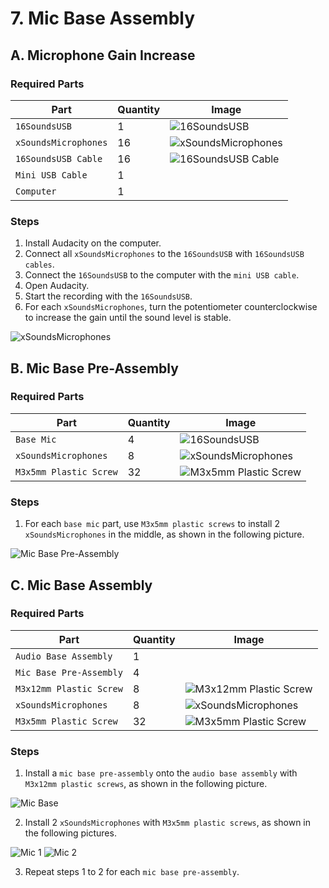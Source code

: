 # 7. Mic Base Assembly

## A. Microphone Gain Increase

### Required Parts

| Part                     | Quantity | Image                                                            |
| ------------------------ | -------- | ---------------------------------------------------------------- |
| `16SoundsUSB`            | 1        | ![16SoundsUSB](images/electronics/16SoundsUSB.jpg)               |
| `xSoundsMicrophones`     | 16       | ![xSoundsMicrophones](images/electronics/8SoundsUSB%20Mic.jpg)   |
| `16SoundsUSB Cable`      | 16       | ![16SoundsUSB Cable](images/electronics/16SoundsUSB%20Cable.jpg) |
| `Mini USB Cable`         | 1        |                                                                  |
| `Computer`               | 1        |                                                                  |

### Steps

1. Install Audacity on the computer.
2. Connect all `xSoundsMicrophones` to the `16SoundsUSB` with `16SoundsUSB cables`.
3. Connect the `16SoundsUSB` to the computer with the `mini USB cable`.
4. Open Audacity.
5. Start the recording with the `16SoundsUSB`.
6. For each `xSoundsMicrophones`, turn the potentiometer counterclockwise to increase the gain until the sound level is
   stable.

![xSoundsMicrophones](images/assemblies/07A%208SoundsUSB%20Mic%20pot.jpg)

## B. Mic Base Pre-Assembly

### Required Parts

| Part                     | Quantity | Image                                                          |
| ------------------------ | -------- | -------------------------------------------------------------- |
| `Base Mic`               | 4        | ![16SoundsUSB](images/3d%20printed%20parts/base%20mic.jpg)     |
| `xSoundsMicrophones`     | 8        | ![xSoundsMicrophones](images/electronics/8SoundsUSB%20Mic.jpg) |
| `M3x5mm Plastic Screw`   | 32       | ![M3x5mm Plastic Screw](images/hardware/M3x5mm%20plastic.jpg)  |

### Steps

1. For each `base mic` part, use `M3x5mm plastic screws` to install 2 `xSoundsMicrophones` in the middle, as shown in
   the following picture.

![Mic Base Pre-Assembly](images/assemblies/07B%20base%20mic.jpg)

## C. Mic Base Assembly

### Required Parts

| Part                     | Quantity | Image                                                           |
| ------------------------ | -------- | --------------------------------------------------------------- |
| `Audio Base Assembly`    | 1        |                                                                 |
| `Mic Base Pre-Assembly`  | 4        |                                                                 |
| `M3x12mm Plastic Screw`  | 8        | ![M3x12mm Plastic Screw](images/hardware/M3x12mm%20plastic.jpg) |
| `xSoundsMicrophones`     | 8        | ![xSoundsMicrophones](images/electronics/8SoundsUSB%20Mic.jpg)  |
| `M3x5mm Plastic Screw`   | 32       | ![M3x5mm Plastic Screw](images/hardware/M3x5mm%20plastic.jpg)   |

### Steps

1. Install a `mic base pre-assembly` onto the `audio base assembly` with `M3x12mm plastic screws`, as shown in the
   following picture.

![Mic Base](images/assemblies/07C%20mic%20base.jpg)

2. Install 2 `xSoundsMicrophones` with `M3x5mm plastic screws`, as shown in the following pictures.

![Mic 1](images/assemblies/07C%20mic%201.jpg)
![Mic 2](images/assemblies/07C%20mic%202.jpg)

3. Repeat steps 1 to 2 for each `mic base pre-assembly`.
